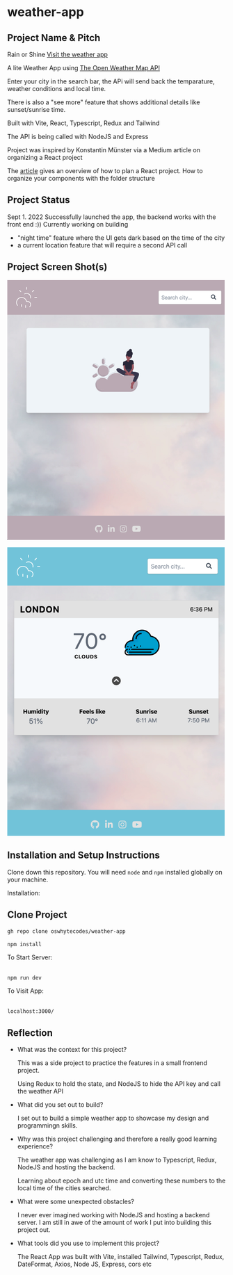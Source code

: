 # weather-app

## Project Name & Pitch

Rain or Shine [Visit the weather app](https://oswhytecodes-weatherapp.netlify.app/)

A lite Weather App using [The Open Weather Map API](https://openweathermap.org/)

Enter your city in the search bar, the APi will send back the temparature, weather conditions and local time.

There is also a "see more" feature that shows additional details like sunset/sunrise time.

Built with Vite, React, Typescript, Redux and Tailwind

The API is being called with NodeJS and Express

Project was inspired by Konstantin Münster via a Medium article on organizing a React project

The [article](https://konstantinmuenster.medium.com/how-to-plan-and-organize-a-react-project-by-building-a-weather-app-95175b11bd01) gives an overview
of how to plan a React project. How to organize your components with the folder structure

## Project Status

Sept 1. 2022
Successfully launched the  app, the backend works with the front end :))
Currently working on building
 - "night time" feature where the UI gets dark based on the time of the city
 - a current location feature that will require a second API call
 
## Project Screen Shot(s)

<img width="500" alt="Screen Shot 2022-07-27 at 9 06 52 AM" 
src="./client/public/images/homepage.png">

<img width="500" alt="Screen Shot 2022-07-27 at 9 06 52 AM" 
src="./client/public/images/UI.png">

## Installation and Setup Instructions

Clone down this repository. You will need `node` and `npm` installed globally on your machine.

Installation:

## Clone Project

```
gh repo clone oswhytecodes/weather-app

```

```
npm install

```

To Start Server:

```

npm run dev

```

To Visit App:

```

localhost:3000/

```

## Reflection

- What was the context for this project?

  This was a side project to practice the features in a small frontend project.

  Using Redux to hold the state, and NodeJS to hide the API key and call the weather API

- What did you set out to build?

  I set out to build a simple weather app to showcase my design and programmingn skills.

- Why was this project challenging and therefore a really good learning experience?

  The weather app was challenging as I am know to Typescript, Redux, NodeJS and hosting the backend.

  Learning about epoch and utc time and converting these numbers to the local time of the cities searched.

- What were some unexpected obstacles?

  I never ever imagined working with NodeJS and hosting a backend server. I am still in awe of the amount of work I put into building this project out.

- What tools did you use to implement this project?

  The React App was built with Vite, installed Tailwind, Typescript, Redux, DateFormat, Axios, Node JS, Express, cors etc
